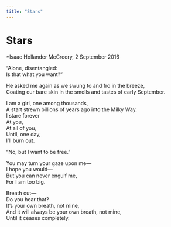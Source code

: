 ```yaml
---
title: "Stars"
---
```


Stars
===

*Isaac Hollander McCreery, 2 September 2016

“Alone, disentangled:  
Is that what you want?”

He asked me again as we swung to and fro in the breeze,  
Coating our bare skin in the smells and tastes of early September.

I am a girl, one among thousands,  
A start strewn billions of years ago into the Milky Way.  
I stare forever  
At you,  
At all of you,  
Until, one day,  
I’ll burn out.

“No, but I want to be free.”

You may turn your gaze upon me—  
I hope you would—  
But you can never engulf me,  
For I am too big.

Breath out—  
Do you hear that?  
It’s your own breath, not mine,  
And it will always be your own breath, not mine,  
Until it ceases completely.
